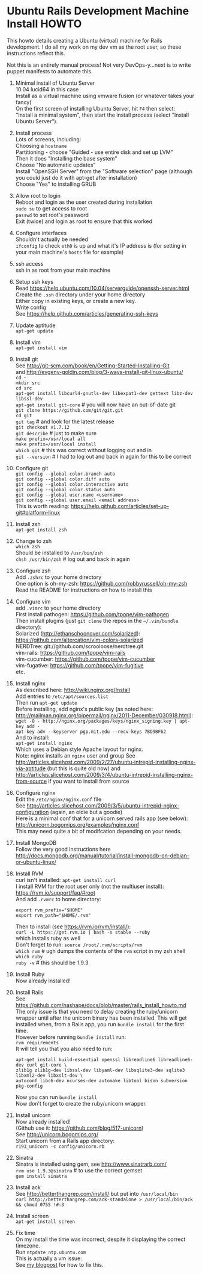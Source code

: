 
# Ubuntu Rails Development Machine Install HOWTO

This howto details creating a Ubuntu (virtual) machine for Rails development. I
do all my work on my dev vm as the root user, so these instructions reflect
this.

Not this is an entirely manual process! Not very DevOps-y...next is to write
puppet manifests to automate this.

1.  Minimal install of Ubuntu Server  
    10.04 lucid64 in this case  
    Install as a virtual machine using vmware fusion (or whatever takes your
    fancy)  
    On the first screen of installing Ubuntu Server, hit ```F4``` then select:  
    "Install a minimal system", then start the install process (select "Install Ubuntu Server").

2.  Install process  
    Lots of screens, including:  
    Choosing a ```hostname```  
    Partitioning - choose "Guided - use entire disk and set up LVM"  
    Then it does "Installing the base system"  
    Choose "No automatic updates"  
    Install "OpenSSH Server" from the "Software selection" page (although you
    could just do it with apt-get after installation)  
    Choose "Yes" to installing GRUB

3.  Allow root to login  
    Reboot and login as the user created during installation  
    ```sudo su``` to get access to root  
    ```passwd``` to set root's password  
    Exit (twice) and login as root to ensure that this worked

4.  Configure interfaces  
    Shouldn't actually be needed  
    ```ifconfig``` to check ```eth0``` is up and what it's IP address is (for
    setting in your main machine's ```hosts``` file for example)

5.  ssh access  
    ssh in as root from your main machine

6.  Setup ssh keys  
    Read https://help.ubuntu.com/10.04/serverguide/openssh-server.html  
    Create the ```.ssh``` directory under your home directory  
    Either copy in existing keys, or create a new key.  
    Write config  
    See https://help.github.com/articles/generating-ssh-keys

7.  Update aptitude  
    ```apt-get update```

8.  Install vim  
    ```apt-get install vim```

9.  Install git  
    See http://git-scm.com/book/en/Getting-Started-Installing-Git  
    and http://evgeny-goldin.com/blog/3-ways-install-git-linux-ubuntu/  
    ```cd ~```  
    ```mkdir src```  
    ```cd src```  
    ```apt-get install libcurl4-gnutls-dev libexpat1-dev gettext libz-dev libssl-dev```  
    ```apt-get install git-core``` # you will now have an out-of-date git  
    ```git clone https://github.com/git/git.git```  
    ```cd git```  
    ```git tag``` # and look for the latest release  
    ```git checkout v1.7.12```  
    ```git describe``` # just to make sure  
    ```make prefix=/usr/local all```  
    ```make prefix=/usr/local install```  
    ```which git``` # this was correct without logging out and in  
    ```git --version``` # I had to log out and back in again for this to be correct

10. Configure git  
    ```git config --global color.branch auto```  
    ```git config --global color.diff auto```  
    ```git config --global color.interactive auto```  
    ```git config --global color.status auto```  
    ```git config --global user.name <username>```  
    ```git config --global user.email <email address>```  
    This is worth reading: https://help.github.com/articles/set-up-git#platform-linux

11. Install zsh  
    ```apt-get install zsh```

12. Change to zsh  
    ```which zsh```  
    Should be installed to <code>/usr/bin/zsh</code>  
    ```chsh /usr/bin/zsh``` # log out and back in again

13. Configure zsh  
    Add ```.zshrc``` to your home directory  
    One option is oh-my-zsh: https://github.com/robbyrussell/oh-my-zsh  
    Read the README for instructions on how to install this

14. Configure vim  
    add ```.vimrc``` to your home directory  
    First install pathogen: https://github.com/tpope/vim-pathogen  
    Then install plugins (just ```git clone``` the repos in the
    ```~/.vim/bundle``` directory):  
    Solarized (http://ethanschoonover.com/solarized): https://github.com/altercation/vim-colors-solarized  
    NERDTree: git://github.com/scrooloose/nerdtree.git  
    vim-rails: https://github.com/tpope/vim-rails  
    vim-cucumber: https://github.com/tpope/vim-cucumber  
    vim-fugative: https://github.com/tpope/vim-fugitive  
    etc.

15. Install nginx  
    As described here: http://wiki.nginx.org/Install  
    Add entries to ```/etc/apt/sources.list```  
    Then run ```apt-get update```  
    Before installing, add nginx's public key (as noted here: http://mailman.nginx.org/pipermail/nginx/2011-December/030918.html):  
    ```wget -O - http://nginx.org/packages/keys/nginx_signing.key | apt-key add -```  
    ```apt-key adv --keyserver pgp.mit.edu --recv-keys 7BD9BF62```  
    And to install:  
    ```apt-get install nginx```  
    Which uses a Debian style Apache layout for nginx.  
    Note: nginx installs an ```nginx``` user and group
    See http://articles.slicehost.com/2009/2/27/ubuntu-intrepid-installing-nginx-via-aptitude (but this is quite old now) and  
    http://articles.slicehost.com/2009/3/4/ubuntu-intrepid-installing-nginx-from-source if you want to install from source  

16. Configure nginx  
    Edit the ```/etc/nginx/nginx.conf``` file  
    See http://articles.slicehost.com/2009/3/5/ubuntu-intrepid-nginx-configuration (again, an oldie but a goodie)  
    Here is a minimal conf that for a unicorn served rails app (see below):  
    http://unicorn.bogomips.org/examples/nginx.conf  
    This may need quite a bit of modifcation depending on your needs.

17. Install MongoDB  
    Follow the very good instructions here http://docs.mongodb.org/manual/tutorial/install-mongodb-on-debian-or-ubuntu-linux/

18. Install RVM  
    curl isn't installed: ```apt-get install curl```  
    I install RVM for the root user only (not the multiuser install): https://rvm.io/support/faq/#root  
    And add ```.rvmrc``` to home directory:  
    ```
    export rvm_prefix="$HOME"
    export rvm_path="$HOME/.rvm"
    ```  
    Then to install (see https://rvm.io/rvm/install/):  
    ```curl -L https://get.rvm.io | bash -s stable --ruby```  
    which installs ruby as well  
    Don't forget to run: ```source /root/.rvm/scripts/rvm```  
    ```which rvm``` # ugh dumps the contents of the ```rvm``` script in my zsh shell  
    ```which ruby```  
    ```ruby -v``` # this should be 1.9.3

19. Install Ruby  
    Now already installed!

20. Install Rails  
    See https://github.com/nashape/docs/blob/master/rails_install_howto.md  
    The only issue is that you need to delay creating the ruby/unicorn wrapper
    until after the unicorn binary has been installed. This will get installed
    when, from a Rails app, you run ```bundle install``` for the first time.  
    However before running ```bundle install``` run:  
    ```rvm requirements```  
    It will tell you that you also need to run:  
    ```
    apt-get install build-essential openssl libreadline6 libreadline6-dev curl git-core \  
    zlib1g zlib1g-dev libssl-dev libyaml-dev libsqlite3-dev sqlite3 libxml2-dev libxslt-dev \  
    autoconf libc6-dev ncurses-dev automake libtool bison subversion pkg-config
    ```  
    Now you can run ```bundle install```  
    Now don't forget to create the ruby/unicorn wrapper.

21. Install unicorn  
    Now already installed!  
    (Github use it: https://github.com/blog/517-unicorn)  
    See http://unicorn.bogomips.org/  
    Start unicorn from a Rails app directory:  
    ```r193_unicorn -c config/unicorn.rb```

22. Sinatra  
    Sinatra is installed using gem, see http://www.sinatrarb.com/  
    ```rvm use 1.9.3@sinatra``` # to use the correct gemset  
    ```gem install sinatra```

23. Install ack  
    See http://betterthangrep.com/install/ but put into ```/usr/local/bin```  
    ```curl http://betterthangrep.com/ack-standalone > /usr/local/bin/ack && chmod 0755 !#:3```

24. Install screen  
    ```apt-get install screen```

25. Fix time  
    On my install the time was incorrect, despite it displaying the correct timezone.  
    Run ```ntpdate ntp.ubuntu.com```  
    This is actually a vm issue:  
    See [my blogpost](http://nashape.com/blog/2012/09/11/a-slow-virtual-machine/)
    for how to fix this.

